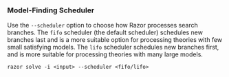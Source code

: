 ### Model-Finding Scheduler

Use the `--scheduler` option to choose how Razor processes search branches. The `fifo` scheduler (the default scheduler)
schedules new branches last and is a more suitable option for processing theories with few small satisfying models.
The `lifo` scheduler schedules new branches first, and is more suitable for processing theories with many large models.

```
razor solve -i <input> --scheduler <fifo/lifo>
```